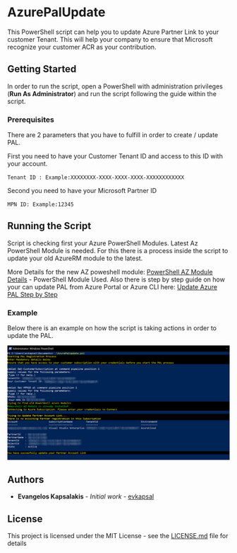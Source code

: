 # AzurePalUpdate

This PowerShell script can help you to update Azure Partner Link to your customer Tenant. This will help your company to ensure that Microsoft recognize your customer ACR as your contribution.

## Getting Started

In order to run the script, open a PowerShell with administration privileges (**Run As Administrator**) and run the script following the guide within the script.

### Prerequisites

There are 2 parameters that you have to fulfill in order to create / update PAL.

First you need to have your Customer Tenant ID and access to this ID with your account.

```
Tenant ID : Example:XXXXXXXX-XXXX-XXXX-XXXX-XXXXXXXXXXXX
```

Second you need to have your Microsoft Partner ID

```
MPN ID: Example:12345
```

## Running the Script

Script is checking first your Azure PowerShell Modules.
Latest Az PowerShell Module is needed. For this there is a process inside the script to update your old AzureRM module to the latest.

More Details for the new AZ poweshell module:
[PowerShell AZ Module Details](https://docs.microsoft.com/en-us/powershell/azure/new-azureps-module-az?view=azps-2.8.0) - PowerShell Module Used.
Also there is step by step guide on how your can update PAL from Azure Portal or Azure CLI here:
[Update Azure PAL Step by Step](https://docs.microsoft.com/en-us/azure/billing/billing-partner-admin-link-started)

### Example

Below there is an example on how the script is taking actions in order to update the PAL.

![](https://github.com/evkapsal/AzurePALUpdate/blob/master/Pal.PNG)


## Authors

* **Evangelos Kapsalakis** - *Initial work* - [evkapsal](https://github.com/evkapsal)


## License

This project is licensed under the MIT License - see the [LICENSE.md](LICENSE.md) file for details

